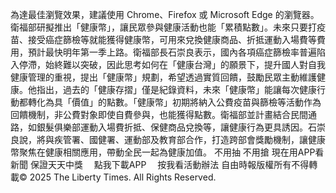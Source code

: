 為達最佳瀏覽效果，建議使用 Chrome、Firefox 或 Microsoft Edge 的瀏覽器。衛福部研擬推出「健康幣」，讓民眾參與健康活動也能「累積點數」。未來只要打疫苗、接受癌症篩檢等就能獲得健康幣，可用來兌換健康商品、折抵運動入場費等費用，預計最快明年第一季上路。衛福部長石崇良表示，國內各項癌症篩檢率普遍陷入停滯，始終難以突破，因此思考如何在「健康台灣」的願景下，提升國人對自我健康管理的重視，提出「健康幣」規劃，希望透過實質回饋，鼓勵民眾主動維護健康。他指出，過去的「健康存摺」僅是紀錄資料，未來「健康幣」能讓每次健康行動都轉化為具「價值」的點數。「健康幣」初期將納入公費疫苗與篩檢等活動作為回饋機制，非公費對象即使自費參與，也能獲得點數。衛福部並計畫結合民間通路，如銀髮俱樂部運動入場費折抵、保健商品兌換等，讓健康行為更具誘因。石崇良說，將與疾管署、國健署、運動部及教育部合作，打造跨部會獎勵機制，讓健康幣聚焦在健康相關應用，帶動全民一起為健康加值。
    不用抽 不用搶 現在用APP看新聞 保證天天中獎　
    點我下載APP　
    按我看活動辦法
自由時報版權所有不得轉載© 2025 The Liberty Times. All Rights Reserved.